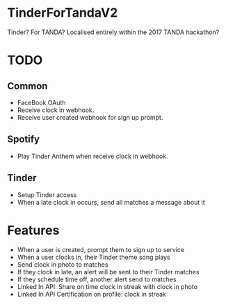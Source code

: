 # TinderForTandaV2
Tinder? For TANDA? Localised entirely within the 2017 TANDA hackathon?

# TODO
## Common
* FaceBook OAuth
* Receive clock in webhook.
* Receive user created webhook for sign up prompt.
## Spotify
* Play Tinder Anthem when receive clock in webhook.
## Tinder
* Setup Tinder access
* When a late clock in occurs, send all matches a message about it

# Features 
* When a user is created, prompt them to sign up to service 
* When a user clocks in, their Tinder theme song plays 
* Send clock in photo to matches 
* If they clock in late, an alert will be sent to their Tinder matches 
* If they schedule time off, another alert send to matches 
* Linked In API: Share on time clock in streak with clock in photo  
* Linked In API Certification on profile: clock in streak